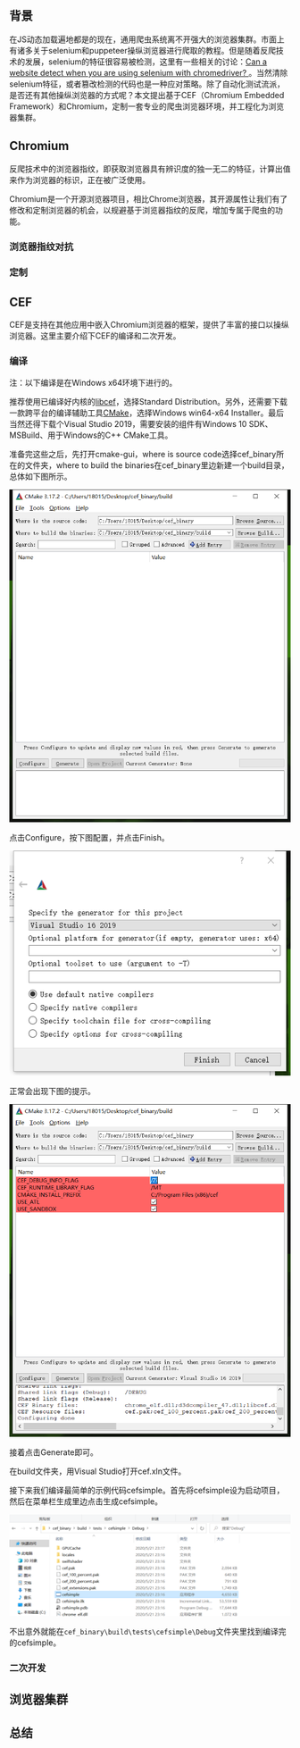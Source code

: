 ## 背景

在JS动态加载遍地都是的现在，通用爬虫系统离不开强大的浏览器集群。市面上有诸多关于selenium和puppeteer操纵浏览器进行爬取的教程。但是随着反爬技术的发展，selenium的特征很容易被检测，这里有一些相关的讨论：[Can a website detect when you are using selenium with chromedriver?
](https://stackoverflow.com/questions/33225947/can-a-website-detect-when-you-are-using-selenium-with-chromedriver)。当然清除selenium特征，或者篡改检测的代码也是一种应对策略。除了自动化测试流派，是否还有其他操纵浏览器的方式呢？本文提出基于CEF（Chromium Embedded Framework）和Chromium，定制一套专业的爬虫浏览器环境，并工程化为浏览器集群。

## Chromium

反爬技术中的浏览器指纹，即获取浏览器具有辨识度的独一无二的特征，计算出值来作为浏览器的标识，正在被广泛使用。

Chromium是一个开源浏览器项目，相比Chrome浏览器，其开源属性让我们有了修改和定制浏览器的机会，以规避基于浏览器指纹的反爬，增加专属于爬虫的功能。

### 浏览器指纹对抗

### 定制

## CEF

CEF是支持在其他应用中嵌入Chromium浏览器的框架，提供了丰富的接口以操纵浏览器。这里主要介绍下CEF的编译和二次开发。

### 编译
注：以下编译是在Windows x64环境下进行的。

推荐使用已编译好内核的[libcef](http://opensource.spotify.com/cefbuilds/index.html#windows64_builds)，选择Standard Distribution。另外，还需要下载一款跨平台的编译辅助工具[CMake](https://cmake.org/download/)，选择Windows win64-x64 Installer。最后当然还得下载个Visual Studio 2019，需要安装的组件有Windows 10 SDK、MSBuild、用于Windows的C++ CMake工具。

准备完这些之后，先打开cmake-gui，where is source code选择cef_binary所在的文件夹，where to build the binaries在cef_binary里边新建一个build目录，总体如下图所示。

![](../assets/images/20200512/0.png)

点击Configure，按下图配置，并点击Finish。

![](../assets/images/20200512/1.png)

正常会出现下图的提示。

![](../assets/images/20200512/2.png)

接着点击Generate即可。

在build文件夹，用Visual Studio打开cef.xln文件。

接下来我们编译最简单的示例代码cefsimple。首先将cefsimple设为启动项目，然后在菜单栏生成里边点击生成cefsimple。

![](../assets/images/20200512/3.png)

不出意外就能在`cef_binary\build\tests\cefsimple\Debug`文件夹里找到编译完的cefsimple。

### 二次开发

## 浏览器集群

## 总结
